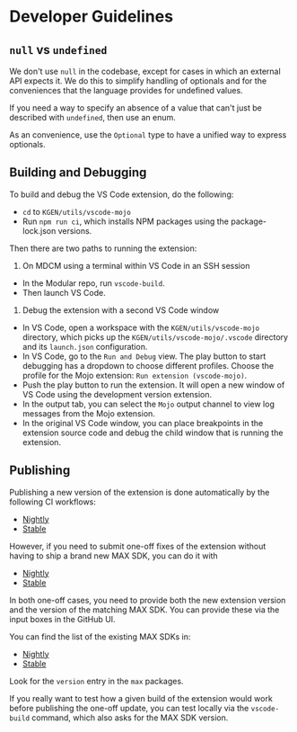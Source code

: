 # Developer Guidelines

## `null` vs `undefined`

We don't use `null` in the codebase, except for cases in which an external API
expects it.
We do this to simplify handling of optionals and for the conveniences that the
language provides for undefined values.

If you need a way to specify an absence of a value that can't just be described
with `undefined`, then use an enum.

As an convenience, use the `Optional` type to have a unified way to express optionals.

## Building and Debugging

To build and debug the VS Code extension, do the following:

- `cd` to `KGEN/utils/vscode-mojo`
- Run `npm run ci`, which installs NPM packages using the package-lock.json
  versions.

Then there are two paths to running the extension:

1. On MDCM using a terminal within VS Code in an SSH session

- In the Modular repo, run `vscode-build`.
- Then launch VS Code.

1. Debug the extension with a second VS Code window

- In VS Code, open a workspace with the `KGEN/utils/vscode-mojo` directory,
  which picks up the `KGEN/utils/vscode-mojo/.vscode` directory and its
  `launch.json` configuration.
- In VS Code, go to the `Run and Debug` view. The play button to start debugging
  has a dropdown to choose different profiles. Choose the profile for the Mojo
  extension: `Run extension (vscode-mojo)`.
- Push the play button to run the extension. It will open a new window of
  VS Code using the development version extension.
- In the output tab, you can select the `Mojo` output channel to view log
  messages from the Mojo extension.
- In the original VS Code window, you can place breakpoints in the extension
  source code and debug the child window that is running the extension.

## Publishing

Publishing a new version of the extension is done automatically by the
following CI workflows:

- [Nightly](https://github.com/modularml/modular/actions/workflows/MAXReleaseNightly.yaml)
- [Stable](https://github.com/modularml/modular/actions/workflows/buildAndTestMAX.yaml)

However, if you need to submit one-off fixes of the extension without having
to ship a brand new MAX SDK, you can do it with

- [Nightly](https://github.com/modularml/modular/actions/workflows/promoteVscodeExtensionNightly.yaml)
- [Stable](https://github.com/modularml/modular/actions/workflows/promoteVscodeExtension.yaml)

In both one-off cases, you need to provide both the new extension version and the
version of the matching MAX SDK. You can provide these via the input boxes in the
GitHub UI.

You can find the list of the existing MAX SDKs in:

- [Nightly](https://conda.modular.com/max-nightly/noarch/repodata.json)
- [Stable](https://conda.modular.com/max/noarch/repodata.json)

Look for the `version` entry in the `max` packages.

If you really want to test how a given build of the extension would work before
publishing the one-off update, you can test locally via the `vscode-build`
command, which also asks for the MAX SDK version.
